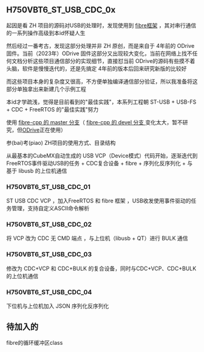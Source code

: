 ## H750VBT6_ST_USB_CDC_0x

起因是看 ZH 项目的源码对USB的处理时，发现使用到 [fibre框架](https://github.com/samuelsadok/fibre) ，其对串行通信的一系列操作高级到本id怀疑人生

然后经过一番考古，发现这部分处理并非 ZH 原创，而是来自于 4年前的 ODrive 固件。当前（2023年）ODrive 固件这部分又出现较大变化，当前在网络上找不任何文档分析这些项目通信部分的实现细节，直接怼当前 ODrive的源码有些摸不着头脑，软件是慢慢迭代的，还是先搞定 4年前的版本后回来研究新版的比较好

而这些项目本身的复杂度又很高，不方便单独编译通信部分验证，所以我准备将这部分单独拿出来新建几个示例工程

本id才学疏浅，觉得是目前看到的"最佳实践"，本系列工程朝 ST-USB + USB-FS + CDC + FreeRTOS 的"最佳实践"努力

使用 [fibre-cpp 的 master 分支](https://github.com/samuelsadok/fibre/tree/master/cpp)（ [fibre-cpp 的 devel 分支 ](https://github.com/samuelsadok/fibre/tree/devel/cpp)变化太大，暂不研究，但[ODrive](https://github.com/odriverobotics/ODrive)正在使用）

参(bai)考(piao) ZH项目的使用方式、目录结构

从最基本的CubeMX自动生成的 USB VCP（Device模式）代码开始，逐渐迭代到 FreeRTOS事件驱动USB的任务 + CDC复合设备 + fibre + 序列化反序列化 + 与基于 libusb 的上位机通信 

### H750VBT6_ST_USB_CDC_01

ST USB CDC VCP ，加入FreeRTOS 和 fibre 框架 ，USB收发使用事件驱动的任务管理，支持自定义ASCII命令解析

### H750VBT6_ST_USB_CDC_02

将 VCP 改为 CDC 无 CMD 端点 ，与上位机（libusb + QT）进行 BULK 通信

### H750VBT6_ST_USB_CDC_03

修改为 CDC+VCP 和 CDC+BULK 的复合设备，同时与CDC+VCP、CDC+BULK的上位机通信

### H750VBT6_ST_USB_CDC_04

下位机与上位机加入  JSON 序列化反序列化

## 待加入的

fibre的循环缓冲区class